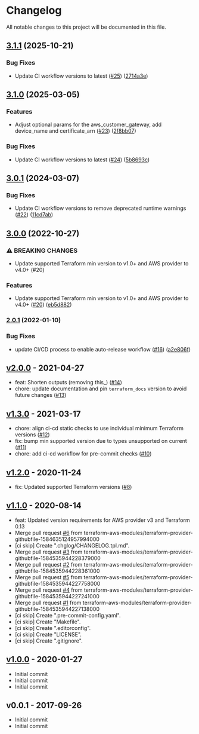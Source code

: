 # Changelog

All notable changes to this project will be documented in this file.

## [3.1.1](https://github.com/terraform-aws-modules/terraform-aws-customer-gateway/compare/v3.1.0...v3.1.1) (2025-10-21)

### Bug Fixes

* Update CI workflow versions to latest ([#25](https://github.com/terraform-aws-modules/terraform-aws-customer-gateway/issues/25)) ([2714a3e](https://github.com/terraform-aws-modules/terraform-aws-customer-gateway/commit/2714a3eec2156053f914d8150ba789704614e9b7))

## [3.1.0](https://github.com/terraform-aws-modules/terraform-aws-customer-gateway/compare/v3.0.1...v3.1.0) (2025-03-05)


### Features

* Adjust optional params for the aws_customer_gateway, add device_name and certificate_arn ([#23](https://github.com/terraform-aws-modules/terraform-aws-customer-gateway/issues/23)) ([2f8bb07](https://github.com/terraform-aws-modules/terraform-aws-customer-gateway/commit/2f8bb07c8d432b3f5a868901b69c2d895de4c3ca))


### Bug Fixes

* Update CI workflow versions to latest ([#24](https://github.com/terraform-aws-modules/terraform-aws-customer-gateway/issues/24)) ([5b8693c](https://github.com/terraform-aws-modules/terraform-aws-customer-gateway/commit/5b8693c347b9debc97fbb19beecdcda6f61fb697))

## [3.0.1](https://github.com/terraform-aws-modules/terraform-aws-customer-gateway/compare/v3.0.0...v3.0.1) (2024-03-07)


### Bug Fixes

* Update CI workflow versions to remove deprecated runtime warnings ([#22](https://github.com/terraform-aws-modules/terraform-aws-customer-gateway/issues/22)) ([11cd7ab](https://github.com/terraform-aws-modules/terraform-aws-customer-gateway/commit/11cd7ab0118d1df8c289962f0eae4a45763209a0))

## [3.0.0](https://github.com/terraform-aws-modules/terraform-aws-customer-gateway/compare/v2.0.1...v3.0.0) (2022-10-27)


### ⚠ BREAKING CHANGES

* Update supported Terraform min version to v1.0+ and AWS provider to v4.0+ (#20)

### Features

* Update supported Terraform min version to v1.0+ and AWS provider to v4.0+ ([#20](https://github.com/terraform-aws-modules/terraform-aws-customer-gateway/issues/20)) ([eb5d882](https://github.com/terraform-aws-modules/terraform-aws-customer-gateway/commit/eb5d8823dcc2c87181bcc0d885619aba10d77058))

### [2.0.1](https://github.com/terraform-aws-modules/terraform-aws-customer-gateway/compare/v2.0.0...v2.0.1) (2022-01-10)


### Bug Fixes

* update CI/CD process to enable auto-release workflow ([#16](https://github.com/terraform-aws-modules/terraform-aws-customer-gateway/issues/16)) ([a2e806f](https://github.com/terraform-aws-modules/terraform-aws-customer-gateway/commit/a2e806f4bc64fd1af15351e645b02a1dff280ca4))

<a name="v2.0.0"></a>
## [v2.0.0] - 2021-04-27

- feat: Shorten outputs (removing this_) ([#14](https://github.com/terraform-aws-modules/terraform-aws-customer-gateway/issues/14))
- chore: update documentation and pin `terraform_docs` version to avoid future changes ([#13](https://github.com/terraform-aws-modules/terraform-aws-customer-gateway/issues/13))


<a name="v1.3.0"></a>
## [v1.3.0] - 2021-03-17

- chore: align ci-cd static checks to use individual minimum Terraform versions ([#12](https://github.com/terraform-aws-modules/terraform-aws-customer-gateway/issues/12))
- fix: bump min supported version due to types unsupported on current ([#11](https://github.com/terraform-aws-modules/terraform-aws-customer-gateway/issues/11))
- chore: add ci-cd workflow for pre-commit checks ([#10](https://github.com/terraform-aws-modules/terraform-aws-customer-gateway/issues/10))


<a name="v1.2.0"></a>
## [v1.2.0] - 2020-11-24

- fix: Updated supported Terraform versions ([#8](https://github.com/terraform-aws-modules/terraform-aws-customer-gateway/issues/8))


<a name="v1.1.0"></a>
## [v1.1.0] - 2020-08-14

- feat: Updated version requirements for AWS provider v3 and Terraform 0.13
- Merge pull request [#6](https://github.com/terraform-aws-modules/terraform-aws-customer-gateway/issues/6) from terraform-aws-modules/terraform-provider-githubfile-1584635124957994000
- [ci skip] Create ".chglog/CHANGELOG.tpl.md".
- Merge pull request [#3](https://github.com/terraform-aws-modules/terraform-aws-customer-gateway/issues/3) from terraform-aws-modules/terraform-provider-githubfile-1584535944228379000
- Merge pull request [#2](https://github.com/terraform-aws-modules/terraform-aws-customer-gateway/issues/2) from terraform-aws-modules/terraform-provider-githubfile-1584535944228361000
- Merge pull request [#5](https://github.com/terraform-aws-modules/terraform-aws-customer-gateway/issues/5) from terraform-aws-modules/terraform-provider-githubfile-1584535944227758000
- Merge pull request [#4](https://github.com/terraform-aws-modules/terraform-aws-customer-gateway/issues/4) from terraform-aws-modules/terraform-provider-githubfile-1584535944227241000
- Merge pull request [#1](https://github.com/terraform-aws-modules/terraform-aws-customer-gateway/issues/1) from terraform-aws-modules/terraform-provider-githubfile-1584535944227138000
- [ci skip] Create ".pre-commit-config.yaml".
- [ci skip] Create "Makefile".
- [ci skip] Create ".editorconfig".
- [ci skip] Create "LICENSE".
- [ci skip] Create ".gitignore".


<a name="v1.0.0"></a>
## [v1.0.0] - 2020-01-27

- Initial commit
- Initial commit
- Initial commit


<a name="v0.0.1"></a>
## v0.0.1 - 2017-09-26

- Initial commit
- Initial commit


[Unreleased]: https://github.com/terraform-aws-modules/terraform-aws-customer-gateway/compare/v2.0.0...HEAD
[v2.0.0]: https://github.com/terraform-aws-modules/terraform-aws-customer-gateway/compare/v1.3.0...v2.0.0
[v1.3.0]: https://github.com/terraform-aws-modules/terraform-aws-customer-gateway/compare/v1.2.0...v1.3.0
[v1.2.0]: https://github.com/terraform-aws-modules/terraform-aws-customer-gateway/compare/v1.1.0...v1.2.0
[v1.1.0]: https://github.com/terraform-aws-modules/terraform-aws-customer-gateway/compare/v1.0.0...v1.1.0
[v1.0.0]: https://github.com/terraform-aws-modules/terraform-aws-customer-gateway/compare/v0.0.1...v1.0.0

